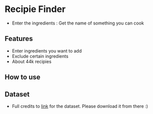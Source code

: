 # Recipie Finder

- Enter the ingredients : Get the name of something you can cook

## Features

- Enter ingredients you want to add
- Exclude certain ingredients
- About 44k recipies

## How to use

## Dataset
- Full credits to [link](https://cosylab.iiitd.edu.in/culinarydb/) for the dataset. Please download it from there :)

